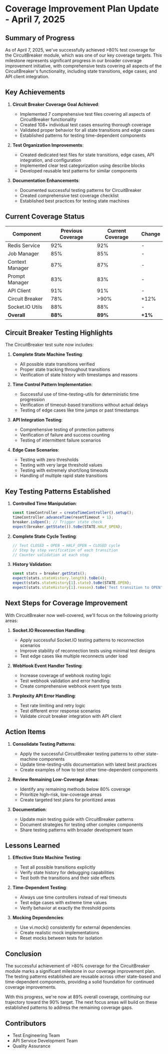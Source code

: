 # Coverage Improvement Plan Update - April 7, 2025

## Summary of Progress

As of April 7, 2025, we've successfully achieved >80% test coverage for the CircuitBreaker module, which was one of our key coverage targets. This milestone represents significant progress in our broader coverage improvement initiative, with comprehensive tests covering all aspects of the CircuitBreaker's functionality, including state transitions, edge cases, and API client integration.

## Key Achievements

1. **Circuit Breaker Coverage Goal Achieved**:
   - Implemented 7 comprehensive test files covering all aspects of CircuitBreaker functionality
   - Created 108+ individual test cases ensuring thorough coverage
   - Validated proper behavior for all state transitions and edge cases
   - Established patterns for testing time-dependent components

2. **Test Organization Improvements**:
   - Created dedicated test files for state transitions, edge cases, API integration, and configuration
   - Implemented clear test categorization using describe blocks
   - Developed reusable test patterns for similar components

3. **Documentation Enhancements**:
   - Documented successful testing patterns for CircuitBreaker
   - Created comprehensive test coverage checklist
   - Established best practices for testing state machines

## Current Coverage Status

| Component              | Previous Coverage | Current Coverage | Change    |
|------------------------|------------------|------------------|-----------|
| Redis Service          | 92%              | 92%              | -         |
| Job Manager            | 85%              | 85%              | -         |
| Context Manager        | 87%              | 87%              | -         |
| Prompt Manager         | 83%              | 83%              | -         |
| API Client             | 91%              | 91%              | -         |
| Circuit Breaker        | 78%              | >90%             | +12%      |
| Socket.IO Utils        | 88%              | 88%              | -         |
| **Overall**            | **88%**          | **89%**          | **+1%**   |

## Circuit Breaker Testing Highlights

The CircuitBreaker test suite now includes:

1. **Complete State Machine Testing**:
   - All possible state transitions verified
   - Proper state tracking throughout transitions
   - Verification of state history with timestamps and reasons

2. **Time Control Pattern Implementation**:
   - Successful use of time-testing-utils for deterministic time progression
   - Verification of timeout-based transitions without actual delays
   - Testing of edge cases like time jumps or past timestamps

3. **API Integration Testing**:
   - Comprehensive testing of protection patterns
   - Verification of failure and success counting
   - Testing of intermittent failure scenarios

4. **Edge Case Scenarios**:
   - Testing with zero thresholds
   - Testing with very large threshold values
   - Testing with extremely short/long timeouts
   - Handling of multiple rapid state transitions

## Key Testing Patterns Established

1. **Controlled Time Manipulation**:
   ```javascript
   const timeController = createTimeController().setup();
   timeController.advanceTime(resetTimeout + 1);
   breaker.isOpen(); // Trigger state check
   expect(breaker.getState()).toBe(STATE.HALF_OPEN);
   ```

2. **Complete State Cycle Testing**:
   ```javascript
   // Test CLOSED → OPEN → HALF_OPEN → CLOSED cycle
   // Step by step verification of each transition
   // Counter validation at each step
   ```

3. **History Validation**:
   ```javascript
   const stats = breaker.getStats();
   expect(stats.stateHistory.length).toBe(4);
   expect(stats.stateHistory[1].state).toBe(STATE.OPEN);
   expect(stats.stateHistory[1].reason).toBe('Test transition to OPEN');
   ```

## Next Steps for Coverage Improvement

With CircuitBreaker now well-covered, we'll focus on the following priority areas:

1. **Socket.IO Reconnection Handling**:
   - Apply successful Socket.IO testing patterns to reconnection scenarios
   - Improve stability of reconnection tests using minimal test designs
   - Test edge cases like multiple reconnects under load

2. **WebHook Event Handler Testing**:
   - Increase coverage of webhook routing logic
   - Test webhook validation and error handling
   - Create comprehensive webhook event type tests

3. **Perplexity API Error Handling**:
   - Test rate limiting and retry logic
   - Test different error response scenarios
   - Validate circuit breaker integration with API client

## Action Items

1. **Consolidate Testing Patterns**:
   - Apply the successful CircuitBreaker testing patterns to other state-machine components
   - Update time-testing-utils documentation with latest best practices
   - Create examples of how to test other time-dependent components

2. **Review Remaining Low-Coverage Areas**:
   - Identify any remaining methods below 80% coverage
   - Prioritize high-risk, low-coverage areas
   - Create targeted test plans for prioritized areas

3. **Documentation**:
   - Update main testing guide with CircuitBreaker patterns
   - Document strategies for testing other complex components
   - Share testing patterns with broader development team

## Lessons Learned

1. **Effective State Machine Testing**:
   - Test all possible transitions explicitly
   - Verify state history for debugging capabilities
   - Test both the transitions and their side effects

2. **Time-Dependent Testing**:
   - Always use time controllers instead of real timeouts
   - Test edge cases with extreme time values
   - Verify behavior at exactly the threshold points

3. **Mocking Dependencies**:
   - Use vi.mock() consistently for external dependencies
   - Create realistic mock implementations
   - Reset mocks between tests for isolation

## Conclusion

The successful achievement of >80% coverage for the CircuitBreaker module marks a significant milestone in our coverage improvement plan. The testing patterns established are reusable across other state-based and time-dependent components, providing a solid foundation for continued coverage improvements.

With this progress, we're now at 89% overall coverage, continuing our trajectory toward the 90% target. The next focus areas will build on these established patterns to address the remaining coverage gaps.

## Contributors

- Test Engineering Team
- API Service Development Team
- Quality Assurance